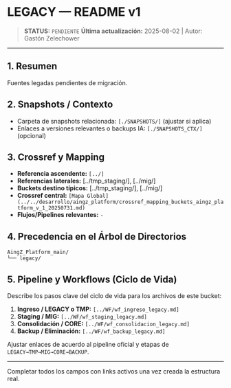 # LEGACY — README v1

> **STATUS:** `PENDIENTE`
> **Última actualización:** 2025-08-02 | Autor: Gastón Zelechower

---

## 1. Resumen
Fuentes legadas pendientes de migración.

## 2. Snapshots / Contexto
- Carpeta de snapshots relacionada: `[./SNAPSHOTS/]` (ajustar si aplica)
- Enlaces a versiones relevantes o backups IA: `[./SNAPSHOTS_CTX/]` (opcional)

## 3. Crossref y Mapping
- **Referencia ascendente:** `[../]`
- **Referencias laterales:** [../tmp_staging/], [../mig/]
- **Buckets destino típicos:** [../tmp_staging/], [../mig/]
- **Crossref central:** `[Mapa Global](../../desarrollo/aingz_platform/crossref_mapping_buckets_aingz_platform_v_1_20250731.md)`
- **Flujos/Pipelines relevantes:** `-`

## 4. Precedencia en el Árbol de Directorios
```text
AingZ_Platform_main/
└── legacy/
```

## 5. Pipeline y Workflows (Ciclo de Vida)
Describe los pasos clave del ciclo de vida para los archivos de este bucket:
1. **Ingreso / LEGACY o TMP:** `[../WF/wf_ingreso_legacy.md]`
2. **Staging / MIG:** `[../WF/wf_staging_legacy.md]`
3. **Consolidación / CORE:** `[../WF/wf_consolidacion_legacy.md]`
4. **Backup / Eliminación:** `[../WF/wf_backup_legacy.md]`

Ajustar enlaces de acuerdo al pipeline oficial y etapas de `LEGACY→TMP→MIG→CORE→BACKUP`.

---

Completar todos los campos con links activos una vez creada la estructura real.

